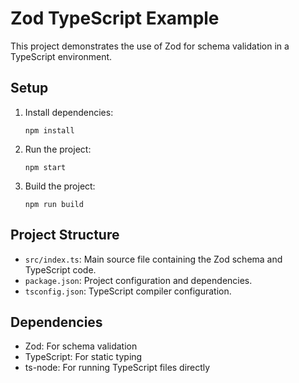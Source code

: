 # Zod TypeScript Example

This project demonstrates the use of Zod for schema validation in a TypeScript environment.

## Setup

1. Install dependencies:
   ```
   npm install
   ```

2. Run the project:
   ```
   npm start
   ```

3. Build the project:
   ```
   npm run build
   ```

## Project Structure

- `src/index.ts`: Main source file containing the Zod schema and TypeScript code.
- `package.json`: Project configuration and dependencies.
- `tsconfig.json`: TypeScript compiler configuration.

## Dependencies

- Zod: For schema validation
- TypeScript: For static typing
- ts-node: For running TypeScript files directly
